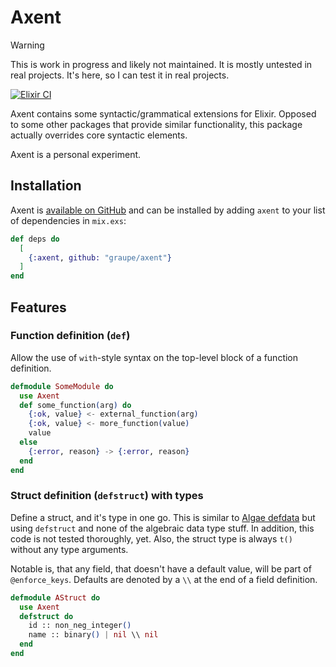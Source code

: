 # Axent

> [!WARNING]
>
> This is work in progress and likely not maintained. It is mostly untested in
> real projects. It's here, so I can test it in real projects.

[![Elixir CI](https://github.com/graupe/axent/actions/workflows/elixir.yml/badge.svg)](https://github.com/graupe/axent/actions/workflows/elixir.yml)

Axent contains some syntactic/grammatical extensions for Elixir. Opposed to
some other packages that provide similar functionality, this package actually
overrides core syntactic elements.

Axent is a personal experiment.

## Installation

Axent is [available on GitHub](https://github.com/graupe/axent) and can be installed
by adding `axent` to your list of dependencies in `mix.exs`:

```elixir
def deps do
  [
    {:axent, github: "graupe/axent"}
  ]
end
```

<!--MODDOC_START-->

## Features

### Function definition (`def`)

Allow the use of `with`-style syntax on the top-level block of a function
definition.

```elixir
defmodule SomeModule do
  use Axent
  def some_function(arg) do
    {:ok, value} <- external_function(arg)
    {:ok, value} <- more_function(value)
    value
  else
    {:error, reason} -> {:error, reason}
  end
end
```

### Struct definition (`defstruct`) with types

Define a struct, and it's type in one go. This is similar to [Algae
defdata](https://hexdocs.pm/algae/Algae.html#defdata/1) but using
`defstruct` and none of the algebraic data type stuff. In addition, this code
is not tested thoroughly, yet. Also, the struct type is always `t()` without
any type
arguments.

Notable is, that any field, that doesn't have a default value, will be part of
`@enforce_keys`. Defaults are denoted by a `\\` at the end of a field definition.

```elixir
defmodule AStruct do
  use Axent
  defstruct do
    id :: non_neg_integer()
    name :: binary() | nil \\ nil
  end
end
```
